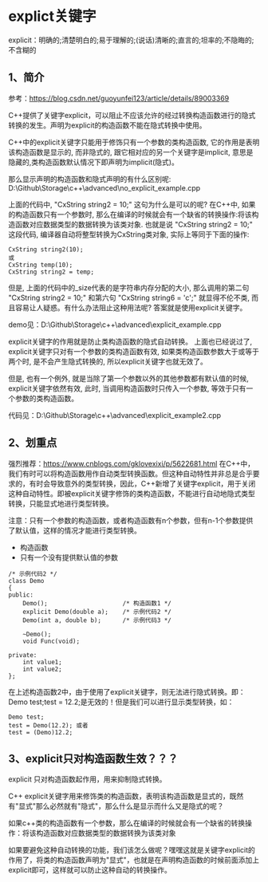 # explict关键字

explicit：明确的;清楚明白的;易于理解的;(说话)清晰的;直言的;坦率的;不隐晦的;不含糊的

## 1、简介
参考：https://blog.csdn.net/guoyunfei123/article/details/89003369

C++提供了关键字explicit，可以阻止不应该允许的经过转换构造函数进行的隐式转换的发生。声明为explicit的构造函数不能在隐式转换中使用。

C++中的explicit关键字只能用于修饰只有一个参数的类构造函数, 它的作用是表明该构造函数是显示的, 而非隐式的, 跟它相对应的另一个关键字是implicit, 意思是隐藏的,类构造函数默认情况下即声明为implicit(隐式)。

那么显示声明的构造函数和隐式声明的有什么区别呢: D:\Github\Storage\c++\advanced\no_explicit_example.cpp

上面的代码中, "CxString string2 = 10;" 这句为什么是可以的呢? 在C++中, 如果的构造函数只有一个参数时, 那么在编译的时候就会有一个缺省的转换操作:将该构造函数对应数据类型的数据转换为该类对象. 也就是说 "CxString string2 = 10;" 这段代码, 编译器自动将整型转换为CxString类对象, 实际上等同于下面的操作:
```
CxString string2(10);  
或  
CxString temp(10);  
CxString string2 = temp; 
```
但是, 上面的代码中的_size代表的是字符串内存分配的大小, 那么调用的第二句 "CxString string2 = 10;" 和第六句 "CxString string6 = 'c';" 就显得不伦不类, 而且容易让人疑惑。有什么办法阻止这种用法呢? 答案就是使用explicit关键字。

demo见：D:\Github\Storage\c++\advanced\explicit_example.cpp

explicit关键字的作用就是防止类构造函数的隐式自动转换。
上面也已经说过了, explicit关键字只对有一个参数的类构造函数有效, 如果类构造函数参数大于或等于两个时, 是不会产生隐式转换的, 所以explicit关键字也就无效了。

但是, 也有一个例外, 就是当除了第一个参数以外的其他参数都有默认值的时候, explicit关键字依然有效, 此时, 当调用构造函数时只传入一个参数, 等效于只有一个参数的类构造函数。

代码见：D:\Github\Storage\c++\advanced\explicit_example2.cpp

## 2、划重点
强烈推荐：https://www.cnblogs.com/gklovexixi/p/5622681.html
在C++中，我们有时可以将构造函数用作自动类型转换函数。但这种自动特性并非总是合乎要求的，有时会导致意外的类型转换，因此，C++新增了关键字explicit，用于关闭这种自动特性。即被explicit关键字修饰的类构造函数，不能进行自动地隐式类型转换，只能显式地进行类型转换。

注意：只有一个参数的构造函数，或者构造函数有n个参数，但有n-1个参数提供了默认值，这样的情况才能进行类型转换。
- 构造函数
- 只有一个没有提供默认值的参数

```
/* 示例代码2 */
class Demo
{
public:
    Demo();                     /* 构造函数1 */
    explicit Demo(double a);    /* 示例代码2 */
    Demo(int a, double b);      /* 示例代码3 */

    ~Demo();
    void Func(void);

private:
    int value1;
    int value2;
};
```
在上述构造函数2中，由于使用了explicit关键字，则无法进行隐式转换。即：Demo test;test = 12.2;是无效的！但是我们可以进行显示类型转换，如：
```
Demo test;
test = Demo(12.2); 或者
test = (Demo)12.2;
```

## 3、explicit只对构造函数生效？？？
explicit 只对构造函数起作用，用来抑制隐式转换。

C++ explicit关键字用来修饰类的构造函数，表明该构造函数是显式的，既然有"显式"那么必然就有"隐式"，那么什么是显示而什么又是隐式的呢？

如果c++类的构造函数有一个参数，那么在编译的时候就会有一个缺省的转换操作：将该构造函数对应数据类型的数据转换为该类对象

如果要避免这种自动转换的功能，我们该怎么做呢？嘿嘿这就是关键字explicit的作用了，将类的构造函数声明为"显式"，也就是在声明构造函数的时候前面添加上explicit即可，这样就可以防止这种自动的转换操作。


